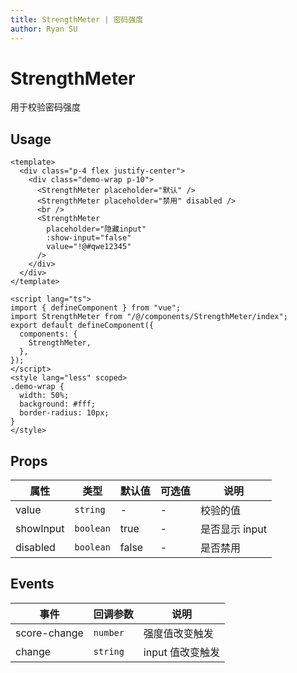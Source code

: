 ```yaml
---
title: StrengthMeter | 密码强度
author: Ryan SU
---
```


# StrengthMeter

用于校验密码强度

## Usage

```vue
<template>
  <div class="p-4 flex justify-center">
    <div class="demo-wrap p-10">
      <StrengthMeter placeholder="默认" />
      <StrengthMeter placeholder="禁用" disabled />
      <br />
      <StrengthMeter
        placeholder="隐藏input"
        :show-input="false"
        value="!@#qwe12345"
      />
    </div>
  </div>
</template>

<script lang="ts">
import { defineComponent } from "vue";
import StrengthMeter from "/@/components/StrengthMeter/index";
export default defineComponent({
  components: {
    StrengthMeter,
  },
});
</script>
<style lang="less" scoped>
.demo-wrap {
  width: 50%;
  background: #fff;
  border-radius: 10px;
}
</style>
```

## Props

| 属性      | 类型      | 默认值 | 可选值 | 说明           |
| --------- | --------- | ------ | ------ | -------------- |
| value     | `string`  | -      | -      | 校验的值       |
| showInput | `boolean` | true   | -      | 是否显示 input |
| disabled  | `boolean` | false  | -      | 是否禁用       |

## Events

| 事件         | 回调参数 | 说明             |
| ------------ | -------- | ---------------- |
| score-change | `number` | 强度值改变触发   |
| change       | `string` | input 值改变触发 |
